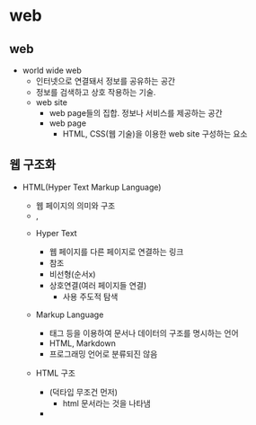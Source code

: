 # web

## web
- world wide web
    * 인터넷으로 연결돼서 정보를 공유하는 공간
    * 정보를 검색하고 상호 작용하는 기술.
    * web site
        * web page들의 집합. 정보나 서비스를 제공하는 공간
        * web page
            * HTML, CSS(웹 기술)을 이용한 web site 구성하는 요소 

## 웹 구조화
- HTML(Hyper Text Markup Language)
    * 웹 페이지의 의미와 구조
    * <h>, <p>

    - Hyper Text
        * 웹 페이지를 다른 페이지로 연결하는 링크
        * 참조
        * 비선형(순서x)
        * 상호연결(여러 페이지들 연결)
            * 사용 주도적 탐색

    - Markup Language
        * 태그 등을 이용하여 문서나 데이터의 구조를 명시하는 언어
        * HTML, Markdown
        * 프로그래밍 언어로 분류되진 않음

    - HTML 구조
        * <!DOCTYPE html>(덕타입 무조건 먼저)
            * html 문서라는 것을 나타냄
        
        * <title>
            * 브라우저,즐겨찾기 표시되는 제목
        
        * <head>
            * 컴퓨터가 식별하는 데이터를 설명하는 데이터
            * HTML 문서에 관련된 설명, 설정
        * <body>
            * 우리가 보는(페이지) 모든 부분(콘텐츠)
            * 한 문서에 바디 하나

        * 요소
            * 여는 태그, 닫는 태그, 그 안에 내용

        * 속성
            * 나타내지 않으면서(콘텐츠(내용)가 아님) 추가적인 기능, 내용을 담고 싶을 때
            * 스타일 적용을 위해 해당 요소 선택하기 위함
            * class="..."
        
        * <p>
            * 문단을 만든다
        * <a>
            * 하이퍼링크
        * <img>
            * 이미지
            * 닫는 태그 없음, 컨텐츠가 없음,경로만 필요함
            * alt는 웹 접근성 준수 고려사항을 위해 꼭 필요


## 웹 스타일링
- CSS
    * Cascading(낙차, 위에서 아래로 떨어짐 폭포처럼) Style sheet
        * 웹 페이지 디자인, 레이아웃(배치)
        * 우선순위 인라인 - 내부 - 외부
        * 인라인은 가독성, 유지보수, 재사용성면에서 안좋기 때문에 거의 안씀
        1. inline
            * 속성 넣는게 인라인
            * 그냥 바디에 한 요소에 직접 개입하는 거( ex)style )

        2. internal
            * 헤드에 style 선언하고 넣는 거
            * 내부

        3. External
            * 외부
            * 다른 파일에 선언하고 (헤드에다가 link로)끌어다 쓰는거
    

    * 기본 구조와 문법
        * 선택자
        * 선언
            * {중괄호} 안에 넣는거 ex) color, size 이런거
            * 모든 선언 끝에 ;
                * color(속성) : red(값);
    

    * CSS Selectors(선택자)
        * 주로 클래스 우선적으로 주로 쓰고 가끔 아이디
        * 기본
            * 전체 (*)
            * 요소(tag) (이거 요소선택자) ->요소{선언}
            * 클래스 (.)
                * 요소 여러개 ok
                * 우선적으로 사용할 것
                    * 재사용성 매우 굿
                    * 명시도 생각안해도 됨
            * id (#)
                * 요소 하나만
                * 필요할 때 가끔
            * 속성 []
                * 주어진 속성이나 속성값을 가진 모든 요소선택
                * [class^="y], ($=) -> yellow ok
        * 결합자
            * 자손 (" " (띄어쓰기 넣는거))
                * 부모아래 전체
            * 자식 (">")
                * 부모아래 자식만


    * CSS Declaration(선언)
        * 선택한 요소에 적용할 스타일 명시하는 부분
        * 절대 단위 대표
            * px
                * 접근성 불리
        * 상대 단위 대표
            * em
                * 부모 기준
                * 중첩되면 복잡해지고 예측 어려움
            * rem
                * html(16px) 기준
                * 계산결과 px임
                * 유지보수, 일관성, 예측가능, 접근성
    

    * 명시도
        * 동일요소 2개 이상이면
            * 명시도 높은거 or 같으면 늦게 나온거
            * !important - inline - id - class - 요소 - (같으면 선언 순서)
            * important
                * cascade 구조 무시함
    

    * 상속
        * 되는 거
            * Text 관련 요소
        * 안되는거
            * box model(가로,세로, 사이즈 등)
            * position(position, right,bottom 등)


    * CSS Box model
        *  box-sizing: content-box;
            * content 기준, 기본값
        * box-sizing: border-box;
            * 테두리 기준